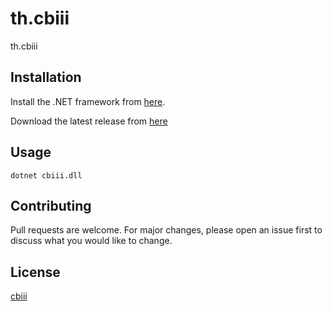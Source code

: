 # th.cbiii

th.cbiii

## Installation

Install the .NET framework from [here](https://dotnet.microsoft.com/download/dotnet-framework/net472).

Download the latest release from [here](LINKTOBEADDED)

## Usage

```
dotnet cbiii.dll
```

## Contributing

Pull requests are welcome. For major changes, please open an issue first
to discuss what you would like to change.

## License

[cbiii](LINKTOBEADDED)